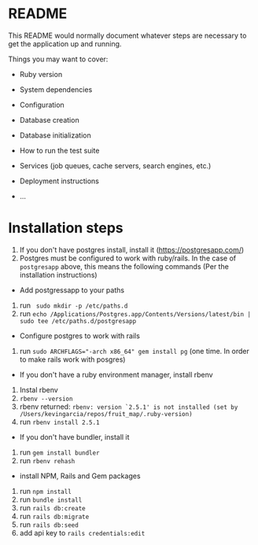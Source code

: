 # README
<!-- TODO: UPDATE THIS!!! -->

This README would normally document whatever steps are necessary to get the
application up and running.

Things you may want to cover:

* Ruby version

* System dependencies

* Configuration

* Database creation

* Database initialization

* How to run the test suite

* Services (job queues, cache servers, search engines, etc.)

* Deployment instructions

* ...

# Installation steps
1. If you don't have postgres install, install it (https://postgresapp.com/)
1. Postgres must be configured to work with ruby/rails. In the case of `postgresapp` above, this means the following commands (Per the installation instructions)
* Add postgressapp to your paths
1. run ` sudo mkdir -p /etc/paths.d`
1. run `echo /Applications/Postgres.app/Contents/Versions/latest/bin | sudo tee /etc/paths.d/postgresapp`
* Configure postgres to work with rails
1. run `sudo ARCHFLAGS="-arch x86_64" gem install pg` (one time. In order to make rails work with posgres)
* If you don't have a ruby environment manager, install rbenv
1. Instal rbenv
1. `rbenv --version`
1. rbenv returned: ```rbenv: version `2.5.1' is not installed (set by /Users/kevingarcia/repos/fruit_map/.ruby-version)```
1. run `rbenv install 2.5.1`
* If you don't have bundler, install it
1. run `gem install bundler`
1. run `rbenv rehash`
* install NPM, Rails and Gem packages
1. run `npm install`
1. run `bundle install`
1. run `rails db:create`
1. run `rails db:migrate`
1. run `rails db:seed`
1. add api key to `rails credentials:edit`
